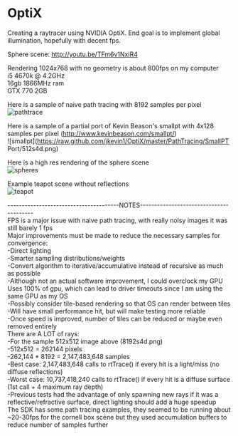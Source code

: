 # OptiX

Creating a raytracer using NVIDIA OptiX.  End goal is to implement global illumination, hopefully with decent fps.

Sphere scene: http://youtu.be/TFm6v1NxiR4  

Rendering 1024x768 with no geometry is about 800fps on my computer  
i5 4670k @ 4.2GHz  
16gb 1866MHz ram  
GTX 770 2GB

Here is a sample of naive path tracing with 8192 samples per pixel  
![pathtrace](https://raw.github.com/jkevin1/OptiX/master/PathTracing/tests/8192s4d.png)

Here is a sample of a partial port of Kevin Beason's smallpt with 4x128 samples per pixel (http://www.kevinbeason.com/smallpt/)  
![smallpt](https://raw.github.com/jkevin1/OptiX/master/PathTracing/SmallPT Port/512s4d.png)

Here is a high res rendering of the sphere scene  
![spheres](https://raw.github.com/jkevin1/OptiX/master/spheres.png)

Example teapot scene without reflections  
![teapot](https://raw.github.com/jkevin1/OptiX/master/flat.png)

---------------------------------------NOTES----------------------------------------  
FPS is a major issue with naive path tracing, with really noisy images it was still barely 1 fps  
Major improvements must be made to reduce the necessary samples for convergence:  
  -Direct lighting  
  -Smarter sampling distributions/weights  
  -Convert algorithm to iterative/accumulative instead of recursive as much as possible  
  -Although not an actual software improvement, I could overclock my GPU  
Uses 100% of gpu, which can lead to driver timeouts since I am using the same GPU as my OS  
  -Possibly consider tile-based rendering so that OS can render between tiles  
  -Will have small performance hit, but will make testing more reliable  
  -Once speed is improved, number of tiles can be reduced or maybe even removed entirely  
There are A LOT of rays:  
  -For the sample 512x512 image above (8192s4d.png)  
    -512x512 = 262144 pixels  
    -262,144 * 8192 = 2,147,483,648 samples  
    -Best case: 2,147,483,648 calls to rtTrace() if every hit is a light/miss (no diffuse reflections)  
    -Worst case: 10,737,418,240 calls to rtTrace() if every hit is a diffuse surface (1st call + 4 maximum ray depth)  
  -Previous tests had the advantage of only spawning new rays if it was a reflective/refractive surface, direct lighting should add a huge speedup  
The SDK has some path tracing examples, they seemed to be running about ~20-30fps for the cornell box scene but they used accumulation buffers to reduce number of samples further
